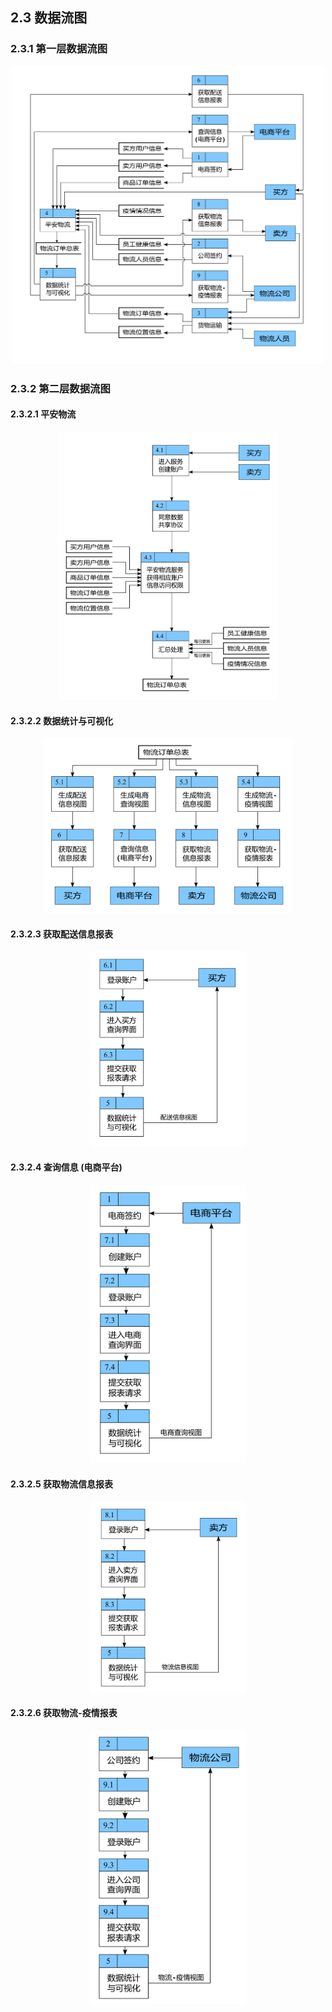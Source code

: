 ## 2.3 数据流图
### 2.3.1 第一层数据流图

<p float="left" align="center">
  <img src="/gallery/level-1.png" width ="500" /> 
</p>

### 2.3.2 第二层数据流图
#### 2.3.2.1 平安物流

<p float="left" align="center">
  <img src="/gallery/level-2.1.png" width ="350" /> 
</p>

#### 2.3.2.2 数据统计与可视化

<p float="left" align="center">
  <img src="/gallery/level-2.2.png" width ="400" /> 
</p>

#### 2.3.2.3 获取配送信息报表

<p float="left" align="center">
  <img src="/gallery/level-2.3.png" width ="250" /> 
</p>

#### 2.3.2.4 查询信息 (电商平台)

<p float="left" align="center">
  <img src="/gallery/level-2.4.png" width ="250" /> 
</p>

#### 2.3.2.5 获取物流信息报表

<p float="left" align="center">
  <img src="/gallery/level-2.5.png" width ="250" /> 
</p>

#### 2.3.2.6 获取物流-疫情报表

<p float="left" align="center">
  <img src="/gallery/level-2.6.png" width ="250" /> 
</p>

